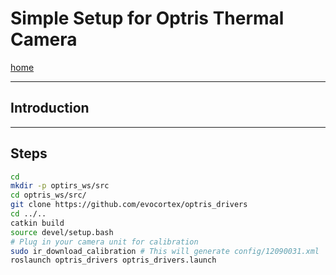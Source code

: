# Simple Setup for Optris Thermal Camera

[home](README.md)

---
## Introduction

---

## Steps
```bash
cd
mkdir -p optirs_ws/src
cd optris_ws/src/
git clone https://github.com/evocortex/optris_drivers
cd ../..
catkin build
source devel/setup.bash
# Plug in your camera unit for calibration
sudo ir_download_calibration # This will generate config/12090031.xml
roslaunch optris_drivers optris_drivers.launch
```
